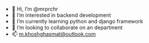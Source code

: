 - 👋 Hi, I’m @mrprchr
- 👀 I’m interested in backend development
- 🌱 I’m currently learning python and django framework
- 💞️ I’m looking to collaborate on an department
- 📫 m.khoshghasmat@outlook.com

<!---
mrprchr/mrprchr is a ✨ special ✨ repository because its `README.md` (this file) appears on your GitHub profile.
You can click the Preview link to take a look at your changes.
--->
